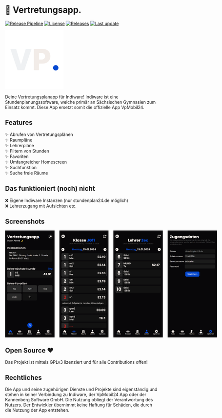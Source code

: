 # 📱 Vertretungsapp.

[![Release Pipeline](https://img.shields.io/github/deployments/Vertretungsapp/app/production?logo=vercel&label=Deployment%20Status)](https://app.vertretungsapp.de/)
[![License](https://img.shields.io/github/license/Vertretungsapp/app?logo=github&label=License)](LICENSE)
[![Releases](https://img.shields.io/github/v/release/Vertretungsapp/app?logo=github&label=Version)](https://github.com/Vertretungsapp/app/releases/latest)
[![Last update](https://img.shields.io/github/release-date/Vertretungsapp/app?logo=github&label=Last%20updated)](https://github.com/Vertretungsapp/app/releases/latest)



![Logo Vertretungsapp](./static/android-chrome-192x192.png)

Deine Vertretungsplanapp für Indiware!
Indiware ist eine Stundenplanungssoftware, welche primär an Sächsischen Gymnasien zum Einsatz kommt.
Diese App ersetzt somit die offizielle App VpMobil24.

## Features

✨ Abrufen von Vertretungsplänen <br />
✨ Raumpläne <br />
✨ Lehrerpläne <br />
✨ Filtern von Stunden <br />
✨ Favoriten <br />
✨ Umfangreicher Homescreen <br />
✨ Suchfunktion <br />
✨ Suche freie Räume <br />

## Das funktioniert (noch) nicht

❌ Eigene Indiware Instanzen (nur stundenplan24.de möglich) <br />
❌ Lehrerzugang mit Aufsichten etc. <br />

## Screenshots

<div style="display: flex; gap: 1rem;">
    <img src="./screenshots/homescreen_wip.png" height="350">
    <img src="./screenshots/class_view.png" height="350">
    <img src="./screenshots/teacher_view.png" height="350">
    <img src="./screenshots/login.png" height="350">
</div>

## Open Source ❤️

Das Projekt ist mittels GPLv3 lizenziert und für alle Contributions offen!

## Rechtliches

Die App und seine zugehörigen Dienste und Projekte sind eigenständig und stehen in keiner Verbindung zu Indiware, der VpMobil24 App oder der Kannenberg Software GmbH. Die Nutzung obliegt der Verantwortung des Nutzers. Der Entwickler übernimmt keine Haftung für Schäden, die durch die Nutzung der App entstehen.
